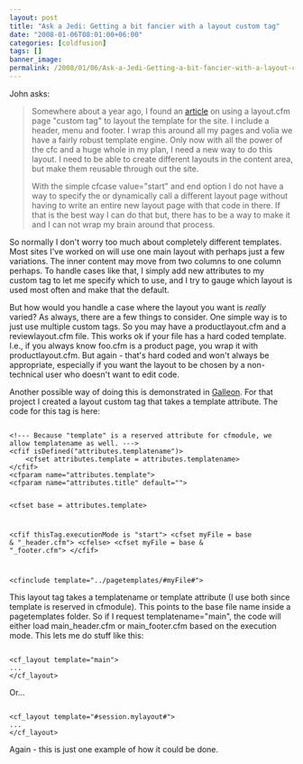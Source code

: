 ```yaml
---
layout: post
title: "Ask a Jedi: Getting a bit fancier with a layout custom tag"
date: "2008-01-06T08:01:00+06:00"
categories: [coldfusion]
tags: []
banner_image: 
permalink: /2008/01/06/Ask-a-Jedi-Getting-a-bit-fancier-with-a-layout-custom-tag
---
```


John asks:

<blockquote>
<p>
Somewhere about a year ago, I found an <a href="http://www.raymondcamden.com/index.cfm/2007/9/3/ColdFusion-custom-tag-for-layout-example">article</a> on using a layout.cfm page "custom tag" to layout the template
for the site. I include a header, menu and footer. I wrap this around all my pages and volia we have a fairly robust template engine. Only now with all the power of the cfc and a huge whole in my plan, I need a new way to do this layout. I need to be able to create different layouts in the content area, but make them reusable through out the site.

With the simple cfcase value="start" and end option I do not have a way to specify the or dynamically call a different layout page without having to write an entire new layout page with that code in there. If that is the best way I can do that but, there has to be a way to make it and I can not wrap my brain around that process.
</p>
</blockquote>

So normally I don't worry too much about completely different templates. Most sites I've worked on will use one main layout with perhaps just a few variations. The inner content may move from two columns to one column perhaps. To handle cases like that, I simply add new attributes to my custom tag to let me specify which to use, and I try to gauge which layout is used most often and make that the default.

But how would you handle a case where the layout you want is <i>really</i> varied? As always, there are a few things to consider. One simple way is to just use multiple custom tags. So you may have a productlayout.cfm and a reviewlayout.cfm file. This works ok if your file has a hard coded template. I.e., if you always know foo.cfm is a product page, you wrap it with productlayout.cfm. But again - that's hard coded and won't always be appropriate, especially if you want the layout to be chosen by a non-technical user who doesn't want to edit code.

Another possible way of doing this is demonstrated in <a href="http://galleon.riaforge.org">Galleon</a>. For that project I created a layout custom tag that takes a template attribute. The code for this tag is here:

<code>
&lt;!--- Because "template" is a reserved attribute for cfmodule, we allow templatename as well. ---&gt;
&lt;cfif isDefined("attributes.templatename")&gt;
	&lt;cfset attributes.template = attributes.templatename&gt;
&lt;/cfif&gt;
&lt;cfparam name="attributes.template"&gt;
&lt;cfparam name="attributes.title" default=""&gt;

&lt;cfset base = attributes.template&gt;

&lt;cfif thisTag.executionMode is "start"&gt;
	&lt;cfset myFile = base & "_header.cfm"&gt;
&lt;cfelse&gt;
	&lt;cfset myFile = base & "_footer.cfm"&gt;
&lt;/cfif&gt;

&lt;cfinclude template="../pagetemplates/#myFile#"&gt;
</code>

This layout tag takes a templatename or template attribute (I use both since template is reserved in cfmodule). This points to the base file name inside a pagetemplates folder. So if I request templatename="main", the code will either load main_header.cfm or main_footer.cfm based on the execution mode. This lets me do stuff like this:

<code>
&lt;cf_layout template="main"&gt;
...
&lt;/cf_layout&gt;
</code>

Or...

<code>
&lt;cf_layout template="#session.mylayout#"&gt;
...
&lt;/cf_layout&gt;
</code>

Again - this is just one example of how it could be done.